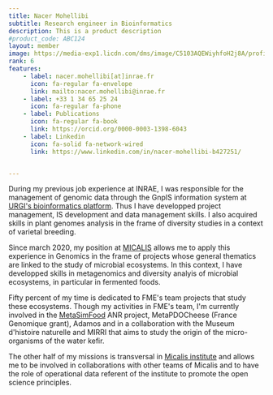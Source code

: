 ```yaml
---
title: Nacer Mohellibi
subtitle: Research engineer in Bioinformatics
description: This is a product description
#product_code: ABC124
layout: member
image: https://media-exp1.licdn.com/dms/image/C5103AQEWiyhfoH2j8A/profile-displayphoto-shrink_200_200/0/1516309558912?e=1676505600&v=beta&t=Y0SzGbKhP0ldoUxyefMgmZcI5s50WcS1I6JiLwB2k_k
rank: 6
features:
    - label: nacer.mohellibi[at]inrae.fr
      icon: fa-regular fa-envelope
      link: mailto:nacer.mohellibi@inrae.fr
    - label: +33 1 34 65 25 24
      icon: fa-regular fa-phone
    - label: Publications
      icon: fa-regular fa-book
      link: https://orcid.org/0000-0003-1398-6043
    - label: Linkedin
      icon: fa-solid fa-network-wired
      link: https://www.linkedin.com/in/nacer-mohellibi-b427251/


---
```




During my previous job experience at INRAE, I was responsible for the management of genomic data through the GnpIS information system at [URGI's bioinformatics platform](https://urgi.versailles.inra.fr/Platform). Thus I have developped project management, IS development and data management skills. I also acquired skills in plant genomes analysis in the frame of diversity studies in a context of varietal breeding.

Since march 2020, my position at [MICALIS](https://www.micalis.fr/micalis_eng/) allows me to apply this experience in Genomics in the frame of projects whose general thematics are linked to the study of microbial ecosystems. In this context, I have developped skills in metagenomics and diversity analyis of microbial ecosystems, in particular in fermented foods.

Fifty percent of my time is dedicated to FME's team projects that study these ecosystems. Though my activities in FME's team, I'm currently involved in the [MetaSimFood](http://fme.micalis.fr/projects/metasimfood/) ANR project, MetaPDOCheese (France Genomique grant), Adamos and in a collaboration with the Museum d'histoire naturelle and MIRRI that aims to study the origin of the micro-organisms of the water kefir.

The other half of my missions is transversal in [Micalis institute](https://www.micalis.fr/micalis_eng/) and allows me to be involved in collaborations with other teams of Micalis and to have the role of operational data referent of the institute to promote the open science principles.
